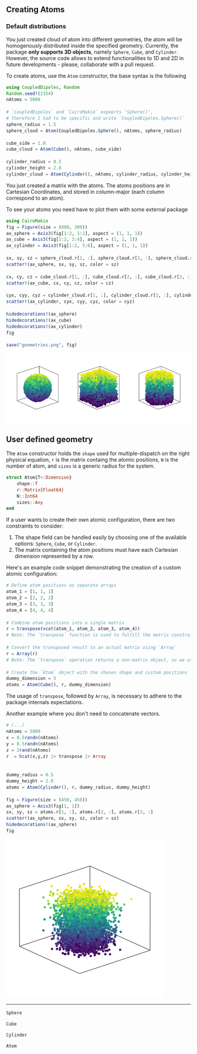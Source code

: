 ## Creating Atoms

### Default distributions

You just created cloud of atom into different geometries, the atom will be homogenously distributed inside the specified geometry. Currently, the package **only supports 3D objects**, namely `Sphere`, `Cube`, and `Cylinder`. However, the source code allows to extend functionalities to 1D and 2D in future developments - please, collaborate with a pull request. 


To create atoms, use the `Atom` constructor, the base syntax is the following

```julia
using CoupledDipoles, Random
Random.seed!(2354)
nAtoms = 5000

# `CoupledDipoles` and `CairoMakie` expoerts 'Sphere()', 
# therefore I had to be specific and write `CoupledDipoles.Sphere()`
sphere_radius = 1.5
sphere_cloud = Atom(CoupledDipoles.Sphere(), nAtoms, sphere_radius)

cube_side = 1.0
cube_cloud = Atom(Cube(), nAtoms, cube_side)

cylinder_radius = 0.5
cylinder_height = 2.0
cylinder_cloud = Atom(Cylinder(), nAtoms, cylinder_radius, cylinder_height)
```

You just created a matrix with the atoms. The atoms positions are in Cartesian Coordinates, and stored in column-major (each column correspond to an atom).


To see your atoms you need have to plot them with some external package

```julia
using CairoMakie
fig = Figure(size = (800, 300))
ax_sphere = Axis3(fig[1:2, 1:2], aspect = (1, 1, 1))
ax_cube = Axis3(fig[1:2, 3:4], aspect = (1, 1, 1))
ax_cylinder = Axis3(fig[1:2, 5:6], aspect = (1, 1, 1))

sx, sy, sz = sphere_cloud.r[1, :], sphere_cloud.r[2, :], sphere_cloud.r[3, :]
scatter!(ax_sphere, sx, sy, sz, color = sz)

cx, cy, cz = cube_cloud.r[1, :], cube_cloud.r[2, :], cube_cloud.r[3, :]
scatter!(ax_cube, cx, cy, cz, color = cz)

cyx, cyy, cyz = cylinder_cloud.r[1, :], cylinder_cloud.r[2, :], cylinder_cloud.r[3, :]
scatter!(ax_cylinder, cyx, cyy, cyz, color = cyz)

hidedecorations!(ax_sphere)
hidedecorations!(ax_cube)
hidedecorations!(ax_cylinder)
fig

save("geometries.png", fig)
```
![3D examples](geometries.png)

## User defined geometry

The `Atom` constructor holds the `shape` used for multiple-dispatch on the right physical equation, `r` is the matrix containg the atomic positions, `N` is the number of atom, and `sizes` is a generic radius for the system.
```julia
struct Atom{T<:Dimension}
    shape::T
    r::Matrix{Float64}
    N::Int64
    sizes::Any
end
```

If a user wants to create their own atomic configuration, there are two constraints to consider:

1. The shape field can be handled easily by choosing one of the available options: `Sphere`, `Cube`, or `Cylinder`.
2. The matrix containing the atom positions must have each Cartesian dimension represented by a row.

Here's an example code snippet demonstrating the creation of a custom atomic configuration:
```julia
# Define atom positions as separate arrays
atom_1 = [1, 1, 1]
atom_2 = [2, 2, 2]
atom_3 = [3, 3, 3]
atom_4 = [4, 4, 4]

# Combine atom positions into a single matrix
r = transpose(vcat(atom_1, atom_2, atom_3, atom_4))
# Note: The `transpose` function is used to fulfill the matrix constraint.

# Convert the transposed result to an actual matrix using `Array`
r = Array(r)
# Note: The `transpose` operation returns a non-matrix object, so we use `Array` to materialize it.

# Create the `Atom` object with the chosen shape and custom positions
dummy_dimension = 5
atoms = Atom(Cube(), r, dummy_dimension)
```

The usage of `transpose`, followed by `Array`, is necessary to adhere to the package internals expectations.

Another example where you don't need to concatenate vectors.

```julia
# (...)
nAtoms = 5000
x = 0.5randn(nAtoms)
y = 0.5randn(nAtoms)
z = 2rand(nAtoms)
r  = hcat(x,y,z) |> transpose |> Array


dummy_radius = 0.5
dummy_height = 2.0
atoms = Atom(Cylinder(), r, dummy_radius, dummy_height)

fig = Figure(size = (450, 450))
ax_sphere = Axis3(fig[1, 1])
sx, sy, sz = atoms.r[1, :], atoms.r[2, :], atoms.r[3, :]
scatter!(ax_sphere, sx, sy, sz, color = sz)    
hidedecorations!(ax_sphere)
fig
```
![Gaussian Cylinder](example_gaussian_cylinder.png)


---

```@docs
Sphere
```

```@docs
Cube
```

```@docs
Cylinder
```

```@docs
Atom
```